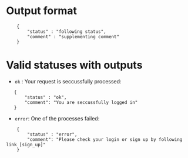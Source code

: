 # Output format
``` 
    { 
        "status" : "following status",
        "comment" : "supplementing comment"
    }

```

# Valid statuses with outputs

 - `ok` : Your request is seccussfully processed:
 ```
    {
        "status" : "ok",
        "comment": "You are seccussfully logged in"
    }
 ```
- `error`: One of the processes failed:
```
    {
        "status" : "error",
        "comment": "Please check your login or sign up by following link [sign_up]"
    }
```